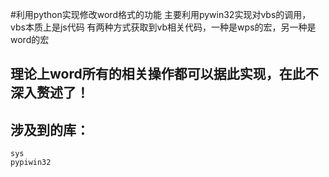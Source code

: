 #利用python实现修改word格式的功能
    主要利用pywin32实现对vbs的调用，vbs本质上是js代码
    有两种方式获取到vb相关代码，一种是wps的宏，另一种是word的宏
## 理论上word所有的相关操作都可以据此实现，在此不深入赘述了！
## 涉及到的库：
    sys
    pypiwin32